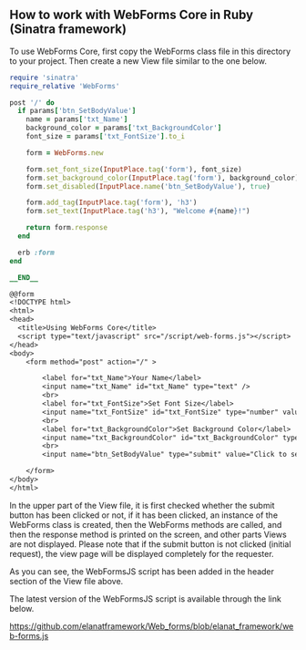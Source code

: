 ## How to work with WebForms Core in Ruby (Sinatra framework)

To use WebForms Core, first copy the WebForms class file in this directory to your project. Then create a new View file similar to the one below.

```ruby
require 'sinatra'
require_relative 'WebForms'

post '/' do
  if params['btn_SetBodyValue']
    name = params['txt_Name']
    background_color = params['txt_BackgroundColor']
    font_size = params['txt_FontSize'].to_i

    form = WebForms.new

    form.set_font_size(InputPlace.tag('form'), font_size)
    form.set_background_color(InputPlace.tag('form'), background_color)
    form.set_disabled(InputPlace.name('btn_SetBodyValue'), true)

    form.add_tag(InputPlace.tag('form'), 'h3')
    form.set_text(InputPlace.tag('h3'), "Welcome #{name}!")

    return form.response
  end

  erb :form
end

__END__

@@form
<!DOCTYPE html>
<html>
<head>
  <title>Using WebForms Core</title>
  <script type="text/javascript" src="/script/web-forms.js"></script>
</head>
<body>
    <form method="post" action="/" >

        <label for="txt_Name">Your Name</label>
        <input name="txt_Name" id="txt_Name" type="text" />
        <br>
        <label for="txt_FontSize">Set Font Size</label>
        <input name="txt_FontSize" id="txt_FontSize" type="number" value="16" min="10" max="36" />
        <br>
        <label for="txt_BackgroundColor">Set Background Color</label>
        <input name="txt_BackgroundColor" id="txt_BackgroundColor" type="text" />
        <br>
        <input name="btn_SetBodyValue" type="submit" value="Click to send data" />

    </form>
</body>
</html>
```

In the upper part of the View file, it is first checked whether the submit button has been clicked or not, if it has been clicked, an instance of the WebForms class is created, then the WebForms methods are called, and then the response method is printed on the screen, and other parts Views are not displayed.
Please note that if the submit button is not clicked (initial request), the view page will be displayed completely for the requester.

As you can see, the WebFormsJS script has been added in the header section of the View file above.

The latest version of the WebFormsJS script is available through the link below.

https://github.com/elanatframework/Web_forms/blob/elanat_framework/web-forms.js